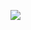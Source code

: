 [<img src="https://user-images.githubusercontent.com/96829831/174839173-2407167f-0366-4b63-a42e-92f2b7aa0a8f.png">](https://github.com/bacqueyrisses)
